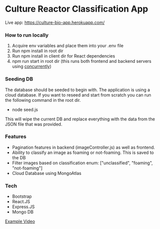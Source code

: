 # Culture Reactor Classification App

Live app: https://culture-bio-app.herokuapp.com/

### How to run locally

1. Acquire env variables and place them into your .env file
2. Run npm install in root dir
3. Run npm install in client dir for React dependencies
4. npm run start in root dir (this runs both frontend and backend servers using [concurrently](https://www.npmjs.com/package/concurrently))

### Seeding DB

The database should be seeded to begin with. The application is using a cloud database. If you want to reseed and start from scratch you can run the following command in the root dir.

- node seed.js

This will wipe the current DB and replace everything with the data from the JSON file that was provided.

### Features

- Pagination features in backend (imageController.js) as well as frontend.
- Ability to classify an image as foaming or not-foaming. This is saved to the DB
- Filter images based on classification enum: ["unclassified", "foaming", "not-foaming"]
- Cloud Database using MongoAtlas

### Tech

- Bootstrap
- React.JS
- Express.JS
- Mongo DB

[Example Video](https://www.youtube.com/watch?v=CGkl7ZxaBhs)
